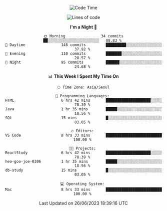 <div align=center>
 
<!--START_SECTION:waka-->
![Code Time](http://img.shields.io/badge/Code%20Time-74%20hrs%2015%20mins-blue)

![Lines of code](https://img.shields.io/badge/From%20Hello%20World%20I%27ve%20Written-2.9%20million%20lines%20of%20code-blue)

**I'm a Night 🦉** 

```text
🌞 Morning                34 commits          ██░░░░░░░░░░░░░░░░░░░░░░░   08.83 % 
🌆 Daytime                146 commits         █████████░░░░░░░░░░░░░░░░   37.92 % 
🌃 Evening                110 commits         ███████░░░░░░░░░░░░░░░░░░   28.57 % 
🌙 Night                  95 commits          ██████░░░░░░░░░░░░░░░░░░░   24.68 % 
```


📊 **This Week I Spent My Time On** 

```text
🕑︎ Time Zone: Asia/Seoul

💬 Programming Languages: 
HTML                     6 hrs 42 mins       ████████████████████░░░░░   78.39 % 
Java                     1 hr 35 mins        █████░░░░░░░░░░░░░░░░░░░░   18.56 % 
SQL                      15 mins             █░░░░░░░░░░░░░░░░░░░░░░░░   03.05 % 

🔥 Editors: 
VS Code                  8 hrs 33 mins       █████████████████████████   100.00 % 

🐱‍💻 Projects: 
ReactStudy               6 hrs 42 mins       ████████████████████░░░░░   78.39 % 
heo-goo-joe-0306         1 hr 35 mins        █████░░░░░░░░░░░░░░░░░░░░   18.56 % 
db-study                 15 mins             █░░░░░░░░░░░░░░░░░░░░░░░░   03.05 % 

💻 Operating System: 
Mac                      8 hrs 33 mins       █████████████████████████   100.00 % 
```


 Last Updated on 26/06/2023 18:39:16 UTC
<!--END_SECTION:waka-->
 </div>
